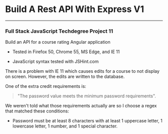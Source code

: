 # Build A Rest API With Express V1
---
### Full Stack JavaScript Techdegree Project 11

Build an API for a course rating Angular application

* Tested in Firefox 50, Chrome 55, MS Edge, and IE 11

* JavaScript syntax tested with JSHint.com

There is a problem with IE 11 which causes edits for a course to not display on screen.  However, the edits are written to the database.

One of the extra credit requirements is:

> "The password value meets the minimum password requirements".

We weren't told what those requirements actually are so I choose a regex that matched these conditions:

* Password must be at least 8 characters with at least 1 uppercase letter, 1 lowercase letter, 1 number, and 1 special character.